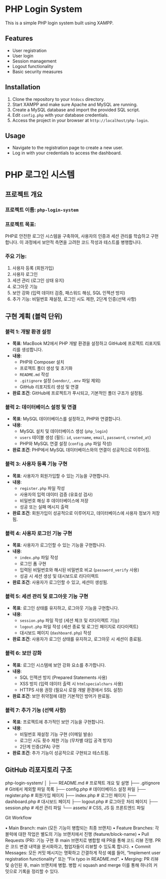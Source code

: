 # PHP Login System

This is a simple PHP login system built using XAMPP.

## Features
- User registration
- User login
- Session management
- Logout functionality
- Basic security measures

## Installation
1. Clone the repository to your `htdocs` directory.
2. Start XAMPP and make sure Apache and MySQL are running.
3. Create a MySQL database and import the provided SQL script.
4. Edit `config.php` with your database credentials.
5. Access the project in your browser at `http://localhost/php-login`.

## Usage
- Navigate to the registration page to create a new user.
- Log in with your credentials to access the dashboard.


# PHP 로그인 시스템

## 프로젝트 개요

### 프로젝트 이름: `php-login-system`

### 프로젝트 목표:  
PHP로 안전한 로그인 시스템을 구축하여, 사용자의 인증과 세션 관리를 학습하고 구현합니다. 이 과정에서 보안적 측면을 고려한 코드 작성과 테스트를 병행합니다.

### 주요 기능:
1. 사용자 등록 (회원가입)
2. 사용자 로그인
3. 세션 관리 (로그인 상태 유지)
4. 로그아웃 기능
5. 보안 강화 (입력 데이터 검증, 패스워드 해싱, SQL 인젝션 방지)
6. 추가 기능: 비밀번호 재설정, 로그인 시도 제한, 2단계 인증(선택 사항)

## 구현 계획 (블럭 단위)

### 블럭 1: 개발 환경 설정
- **목표**: MacBook M2에서 PHP 개발 환경을 설정하고 GitHub에 프로젝트 리포지토리를 생성합니다.
- **내용**:
  - PHP와 Composer 설치
  - 프로젝트 폴더 생성 및 초기화
  - `README.md` 작성
  - `.gitignore` 설정 (`vendor/`, `.env` 파일 제외)
  - GitHub 리포지토리 생성 및 연결
- **완료 조건**: GitHub에 프로젝트가 푸시되고, 기본적인 폴더 구조가 설정됨.

### 블럭 2: 데이터베이스 설정 및 연결
- **목표**: MySQL 데이터베이스를 설정하고, PHP와 연결합니다.
- **내용**:
  - MySQL 설치 및 데이터베이스 생성 (`php_login`)
  - `users` 테이블 생성 (필드: `id`, `username`, `email`, `password`, `created_at`)
  - PHP와 MySQL 연결 설정 (`config.php` 파일 작성)
- **완료 조건**: PHP에서 MySQL 데이터베이스와의 연결이 성공적으로 이루어짐.

### 블럭 3: 사용자 등록 기능 구현
- **목표**: 사용자가 회원가입할 수 있는 기능을 구현합니다.
- **내용**:
  - `register.php` 파일 작성
  - 사용자의 입력 데이터 검증 (유효성 검사)
  - 비밀번호 해싱 후 데이터베이스에 저장
  - 성공 또는 실패 메시지 출력
- **완료 조건**: 회원가입이 성공적으로 이루어지고, 데이터베이스에 사용자 정보가 저장됨.

### 블럭 4: 사용자 로그인 기능 구현
- **목표**: 사용자가 로그인할 수 있는 기능을 구현합니다.
- **내용**:
  - `index.php` 파일 작성
  - 로그인 폼 구현
  - 입력된 비밀번호와 해시된 비밀번호 비교 (`password_verify` 사용)
  - 성공 시 세션 생성 및 대시보드로 리다이렉트
- **완료 조건**: 사용자가 로그인할 수 있고, 세션이 생성됨.

### 블럭 5: 세션 관리 및 로그아웃 기능 구현
- **목표**: 로그인 상태를 유지하고, 로그아웃 기능을 구현합니다.
- **내용**:
  - `session.php` 파일 작성 (세션 체크 및 리다이렉트 기능)
  - `logout.php` 파일 작성 (세션 종료 및 로그인 페이지로 리다이렉트)
  - 대시보드 페이지 (`dashboard.php`) 작성
- **완료 조건**: 사용자가 로그인 상태를 유지하고, 로그아웃 시 세션이 종료됨.

### 블럭 6: 보안 강화
- **목표**: 로그인 시스템에 보안 강화 요소를 추가합니다.
- **내용**:
  - SQL 인젝션 방지 (Prepared Statements 사용)
  - XSS 방지 (입력 데이터 출력 시 `htmlspecialchars` 사용)
  - HTTPS 사용 권장 (필요시 로컬 개발 환경에서 SSL 설정)
- **완료 조건**: 보안 취약점에 대한 기본적인 방어가 완료됨.

### 블럭 7: 추가 기능 (선택 사항)
- **목표**: 프로젝트에 추가적인 보안 기능을 구현합니다.
- **내용**:
  - 비밀번호 재설정 기능 구현 (이메일 발송)
  - 로그인 시도 횟수 제한 기능 (무차별 대입 공격 방지)
  - 2단계 인증(2FA) 구현
- **완료 조건**: 추가 기능이 성공적으로 구현되고 테스트됨.

## GitHub 리포지토리 구조
php-login-system/
│
├── README.md           # 프로젝트 개요 및 설명
├── .gitignore          # Git에서 제외할 파일 목록
├── config.php          # 데이터베이스 설정 파일
├── register.php        # 회원가입 페이지
├── index.php           # 로그인 페이지
├── dashboard.php       # 대시보드 페이지
├── logout.php          # 로그아웃 처리 페이지
├── session.php         # 세션 관리 파일
└── assets/             # CSS, JS 등 프론트엔드 파일

Git Workflow

• Main Branch: main (모든 기능이 병합되는 최종 브랜치)
• Feature Branches: 각 블럭에 대한 작업은 별도의 기능 브랜치에서 진행 (feature/block-name)
• Pull Requests (PR): 기능 구현 후 main 브랜치로 병합할 때 PR을 통해 코드 리뷰 진행. PR은 코드 변경 내역을 문서화하고, 협업자들이 리뷰할 수 있도록 합니다.
• Commit Messages: 모든 커밋 메시지는 명확하고 간결하게 작성 예를 들어, “Implement user registration functionality” 또는 “Fix typo in README.md”.
• Merging: PR 리뷰 및 승인된 후, main 브랜치에 병합. 병합 시 squash and merge 이를 통해 하나의 커밋으로 기록을 정리할 수 있다.

